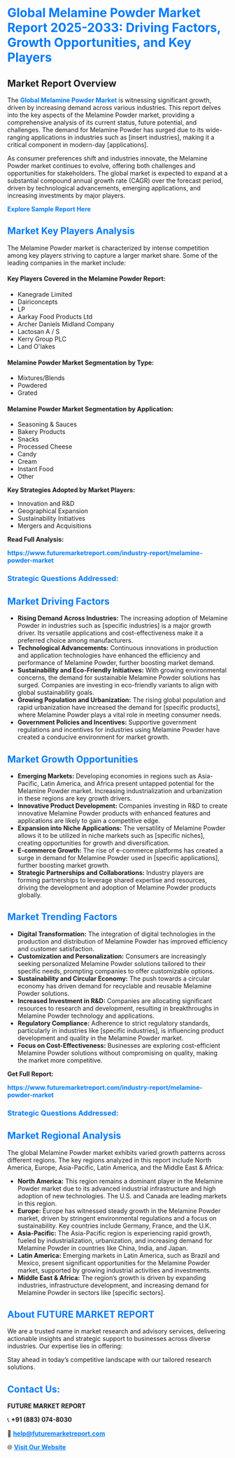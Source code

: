 <h1 style="color: #007BFF;">Global Melamine Powder Market Report 2025-2033: Driving Factors, Growth Opportunities, and Key Players</h1>

<section id="overview">
<h2>Market Report Overview</h2>
<p>The <a href="https://www.futuremarketreport.com/industry-report/melamine-powder-market" style="color: #007BFF; text-decoration: none;"><strong>Global Melamine Powder Market</strong></a> is witnessing significant growth, driven by increasing demand across various industries. This report delves into the key aspects of the Melamine Powder market, providing a comprehensive analysis of its current status, future potential, and challenges. The demand for Melamine Powder has surged due to its wide-ranging applications in industries such as [insert industries], making it a critical component in modern-day [applications].</p>
<p>As consumer preferences shift and industries innovate, the Melamine Powder market continues to evolve, offering both challenges and opportunities for stakeholders. The global market is expected to expand at a substantial compound annual growth rate (CAGR) over the forecast period, driven by technological advancements, emerging applications, and increasing investments by major players.</p>
</section>

<section id="overview">
<p><a href="https://www.futuremarketreport.com/request-sample/reportId=34998" style="color: #007BFF; text-decoration: none;"><strong>Explore Sample Report Here</strong></a></p>
</section>

<section id="key-players">
<h2 style="color: #007BFF;">Market Key Players Analysis</h2>
<p>The Melamine Powder market is characterized by intense competition among key players striving to capture a larger market share. Some of the leading companies in the market include:</p>
<h4>Key Players Covered in the Melamine Powder Report:</h4>
<ul><li>Kanegrade Limited</li><li>Dairiconcepts</li><li>LP</li><li>Aarkay Food Products Ltd</li><li>Archer Daniels Midland Company</li><li>Lactosan A / S</li><li>Kerry Group PLC</li><li>Land O&#039;lakes</li></ul>
<h4>Melamine Powder Market Segmentation by Type:</h4>
<ul><li>Mixtures/Blends</li><li>Powdered</li><li>Grated</li></ul>

<h4>Melamine Powder Market Segmentation by Application:</h4>
<ul><li>Seasoning &amp; Sauces</li><li>Bakery Products</li><li>Snacks</li><li>Processed Cheese</li><li>Candy</li><li>Cream</li><li>Instant Food</li><li>Other</li></ul>
<p><strong>Key Strategies Adopted by Market Players:</strong></p>
<ul>
<li>Innovation and R&D</li>
<li>Geographical Expansion</li>
<li>Sustainability Initiatives</li>
<li>Mergers and Acquisitions</li>
</ul>
</section>

<section>
<p><strong>Read Full Analysis: </strong></p><a href="https://www.futuremarketreport.com/industry-report/melamine-powder-market" style="color: #007BFF; text-decoration: none;"><strong>https://www.futuremarketreport.com/industry-report/melamine-powder-market</strong></a>
<h3 style="color: #007BFF;">Strategic Questions Addressed:</h3>
</section>

<section id="driving-factors">
<h2 style="color: #007BFF;">Market Driving Factors</h2>
<ul>
<li><strong>Rising Demand Across Industries:</strong> The increasing adoption of Melamine Powder in industries such as [specific industries] is a major growth driver. Its versatile applications and cost-effectiveness make it a preferred choice among manufacturers.</li>
<li><strong>Technological Advancements:</strong> Continuous innovations in production and application technologies have enhanced the efficiency and performance of Melamine Powder, further boosting market demand.</li>
<li><strong>Sustainability and Eco-Friendly Initiatives:</strong> With growing environmental concerns, the demand for sustainable Melamine Powder solutions has surged. Companies are investing in eco-friendly variants to align with global sustainability goals.</li>
<li><strong>Growing Population and Urbanization:</strong> The rising global population and rapid urbanization have increased the demand for [specific products], where Melamine Powder plays a vital role in meeting consumer needs.</li>
<li><strong>Government Policies and Incentives:</strong> Supportive government regulations and incentives for industries using Melamine Powder have created a conducive environment for market growth.</li>
</ul>
</section>

<section id="growth-opportunities">
<h2 style="color: #007BFF;">Market Growth Opportunities</h2>
<ul>
<li><strong>Emerging Markets:</strong> Developing economies in regions such as Asia-Pacific, Latin America, and Africa present untapped potential for the Melamine Powder market. Increasing industrialization and urbanization in these regions are key growth drivers.</li>
<li><strong>Innovative Product Development:</strong> Companies investing in R&D to create innovative Melamine Powder products with enhanced features and applications are likely to gain a competitive edge.</li>
<li><strong>Expansion into Niche Applications:</strong> The versatility of Melamine Powder allows it to be utilized in niche markets such as [specific niches], creating opportunities for growth and diversification.</li>
<li><strong>E-commerce Growth:</strong> The rise of e-commerce platforms has created a surge in demand for Melamine Powder used in [specific applications], further boosting market growth.</li>
<li><strong>Strategic Partnerships and Collaborations:</strong> Industry players are forming partnerships to leverage shared expertise and resources, driving the development and adoption of Melamine Powder products globally.</li>
</ul>
</section>

<section id="trending-factors">
<h2 style="color: #007BFF;">Market Trending Factors</h2>
<ul>
<li><strong>Digital Transformation:</strong> The integration of digital technologies in the production and distribution of Melamine Powder has improved efficiency and customer satisfaction.</li>
<li><strong>Customization and Personalization:</strong> Consumers are increasingly seeking personalized Melamine Powder solutions tailored to their specific needs, prompting companies to offer customizable options.</li>
<li><strong>Sustainability and Circular Economy:</strong> The push towards a circular economy has driven demand for recyclable and reusable Melamine Powder solutions.</li>
<li><strong>Increased Investment in R&D:</strong> Companies are allocating significant resources to research and development, resulting in breakthroughs in Melamine Powder technology and applications.</li>
<li><strong>Regulatory Compliance:</strong> Adherence to strict regulatory standards, particularly in industries like [specific industries], is influencing product development and quality in the Melamine Powder market.</li>
<li><strong>Focus on Cost-Effectiveness:</strong> Businesses are exploring cost-efficient Melamine Powder solutions without compromising on quality, making the market more competitive.</li>
</ul>
</section>

<section>
<p><strong>Get Full Report: </strong></p><a href="https://www.futuremarketreport.com/industry-report/melamine-powder-market" style="color: #007BFF; text-decoration: none;"><strong>https://www.futuremarketreport.com/industry-report/melamine-powder-market</strong></a>
<h3 style="color: #007BFF;">Strategic Questions Addressed:</h3>
</section>


<section id="regional-analysis">
<h2 style="color: #007BFF;">Market Regional Analysis</h2>
<p>The global Melamine Powder market exhibits varied growth patterns across different regions. The key regions analyzed in this report include North America, Europe, Asia-Pacific, Latin America, and the Middle East & Africa:</p>
<ul>
<li><strong>North America:</strong> This region remains a dominant player in the Melamine Powder market due to its advanced industrial infrastructure and high adoption of new technologies. The U.S. and Canada are leading markets in this region.</li>
<li><strong>Europe:</strong> Europe has witnessed steady growth in the Melamine Powder market, driven by stringent environmental regulations and a focus on sustainability. Key countries include Germany, France, and the U.K.</li>
<li><strong>Asia-Pacific:</strong> The Asia-Pacific region is experiencing rapid growth, fueled by industrialization, urbanization, and increasing demand for Melamine Powder in countries like China, India, and Japan.</li>
<li><strong>Latin America:</strong> Emerging markets in Latin America, such as Brazil and Mexico, present significant opportunities for the Melamine Powder market, supported by growing industrial activities and investments.</li>
<li><strong>Middle East & Africa:</strong> The region’s growth is driven by expanding industries, infrastructure development, and increasing demand for Melamine Powder in sectors like [specific sectors].</li>
</ul>
</section>

<footer>
<h2 style="color: #007BFF;">About FUTURE MARKET REPORT</h2>
<p>We are a trusted name in market research and advisory services, delivering actionable insights and strategic support to businesses across diverse industries. Our expertise lies in offering:</p>

<p>Stay ahead in today’s competitive landscape with our tailored research solutions.</p>

<h2 style="color: #007BFF;">Contact Us:</h2>
<p><strong>FUTURE MARKET REPORT</strong></p>
<p>📞 <strong>+91 (883) 074-8030</strong></p>
<p>📧 <strong><a href="mailto:help@futuremarketreport.com" style="color: #007BFF;">help@futuremarketreport.com</a></strong></p>
<p>🌐 <strong><a href="https://www.futuremarketreport.com/" style="color: #007BFF;">Visit Our Website</a></strong></p>
</footer>